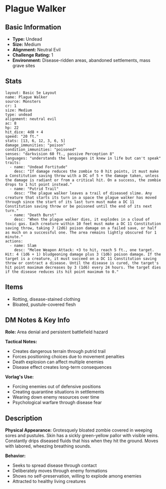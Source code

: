 # Plague Walker

## Basic Information
- **Type:** Undead
- **Size:** Medium
- **Alignment:** Neutral Evil
- **Challenge Rating:** 1
- **Environment:** Disease-ridden areas, abandoned settlements, mass grave sites

## Stats
```statblock
layout: Basic 5e Layout
name: Plague Walker
source: Monsters
cr: 1
size: Medium
type: undead
alignment: neutral evil
ac: 8
hp: 22
hit_dice: 4d8 + 4
speed: "20 ft."
stats: [13, 6, 12, 3, 6, 5]
damage_immunities: "poison"
condition_immunities: "poisoned"
senses: "darkvision 60 ft., passive Perception 8"
languages: "understands the languages it knew in life but can't speak"
traits:
  - name: "Undead Fortitude"
    desc: "If damage reduces the zombie to 0 hit points, it must make a Constitution saving throw with a DC of 5 + the damage taken, unless the damage is radiant or from a critical hit. On a success, the zombie drops to 1 hit point instead."
  - name: "Putrid Trail"
    desc: "The plague walker leaves a trail of diseased slime. Any creature that starts its turn in a space the plague walker has moved through since the start of its last turn must make a DC 11 Constitution saving throw or be poisoned until the end of its next turn."
  - name: "Death Burst"
    desc: "When the plague walker dies, it explodes in a cloud of toxic gas. Each creature within 10 feet must make a DC 11 Constitution saving throw, taking 7 (2d6) poison damage on a failed save, or half as much on a successful one. The area remains lightly obscured for 1 minute."
actions:
  - name: Slam
    desc: "Melee Weapon Attack: +3 to hit, reach 5 ft., one target. Hit: 4 (1d6 + 1) bludgeoning damage plus 3 (1d6) poison damage. If the target is a creature, it must succeed on a DC 11 Constitution saving throw or contract a disease. Until the disease is cured, the target's hit point maximum decreases by 3 (1d6) every 24 hours. The target dies if the disease reduces its hit point maximum to 0."
```

## Items
- Rotting, disease-stained clothing
- Bloated, pustule-covered flesh

## DM Notes & Key Info
**Role:** Area denial and persistent battlefield hazard

**Tactical Notes:**
- Creates dangerous terrain through putrid trail
- Forces positioning choices due to movement penalties
- Death explosion can affect multiple enemies
- Disease effect creates long-term consequences

**Vorlag's Use:**
- Forcing enemies out of defensive positions
- Creating quarantine situations in settlements
- Wearing down enemy resources over time
- Psychological warfare through disease fear

## Description
**Physical Appearance:**
Grotesquely bloated zombie covered in weeping sores and pustules. Skin has a sickly green-yellow pallor with visible veins. Constantly drips diseased fluids that hiss when they hit the ground. Moves with labored, wheezing breathing sounds.

**Behavior:**
- Seeks to spread disease through contact
- Deliberately moves through enemy formations
- Shows no self-preservation, willing to explode among enemies
- Attracted to healthy living creatures